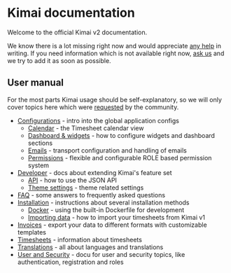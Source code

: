# Kimai documentation

Welcome to the official Kimai v2 documentation. 

We know there is a lot missing right now and would appreciate [any help](https://github.com/kevinpapst/kimai2/pulls) in writing. 
If you need information which is not available right now, [ask us](https://github.com/kevinpapst/kimai2/issues) and we 
try to add it as soon as possible. 

## User manual

For the most parts Kimai usage should be self-explanatory, so we will only cover topics here which were 
[requested](https://github.com/kevinpapst/kimai2/issues) by the community.

- [Configurations](configurations.md) - intro into the global application configs
    - [Calendar](calendar.md) - the Timesheet calendar view
    - [Dashboard & widgets](dashboard.md) - how to configure widgets and dashboard sections
    - [Emails](emails.md) - transport configuration and handling of emails
    - [Permissions](permissions.md) - flexible and configurable ROLE based permission system 
- [Developer](developers.md) - docs about extending Kimai's feature set  
    - [API](developers_api.md) - how to use the JSON API 
    - [Theme settings](theme.md) - theme related settings
- [FAQ](faq.md) - some answers to frequently asked questions 
- [Installation](installation.md) - instructions about several installation methods
    - [Docker](docker.md) - using the built-in Dockerfile for development
    - [Importing data](migration_v1.md) - how to import your timesheets from Kimai v1
- [Invoices](invoices.md) - export your data to different formats with customizable templates
- [Timesheets](timesheet.md) - information about timesheets
- [Translations](translations.md) - all about languages and translations
- [User and Security](users.md) - docu for user and security topics, like authentication, registration and roles  
